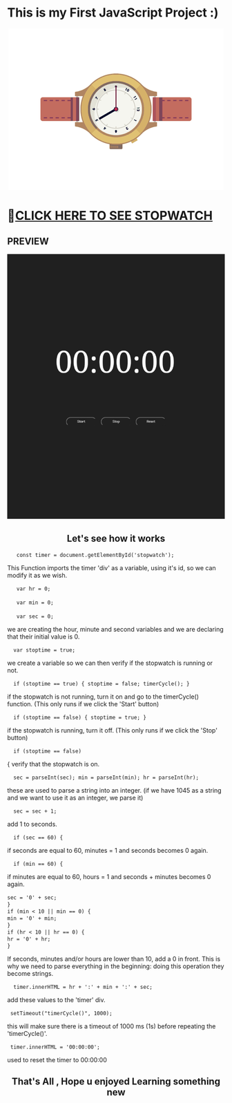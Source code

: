 # This is my First JavaScript Project :)
<p align="center">
<img src="https://github.com/Niraj-Roy/stopwatch/blob/main/Dmxv.gif">
</p>
<h1>

🔗[CLICK HERE TO SEE STOPWATCH](https://stopw4tch.netlify.app/)  

</h1>
<H2> PREVIEW </H2>

<img src ="https://github.com/Niraj-Roy/stopwatch/blob/main/IMG_20220102_132846.jpg">
<h2 align="center" > Let's see how it works </h2>
        

       const timer = document.getElementById('stopwatch'); 

This Function imports the timer 'div' as a variable, using it's id, so we can modify it as we wish.


       
       var hr = 0;
       
       var min = 0; 
       
       var sec = 0;

 we are creating the hour, minute and second variables and we are declaring that their initial value is 0.

      var stoptime = true;

 we create a variable so we can then verify if the stopwatch is running or not.

      if (stoptime == true) { stoptime = false; timerCycle(); } 

if the stopwatch is not running, turn it on and go to the timerCycle() function. (This only runs if we click the 'Start' button)

      if (stoptime == false) { stoptime = true; } 

if the stopwatch is running, turn it off. (This only runs if we click the 'Stop' button)

      if (stoptime == false) 

{ verify that the stopwatch is on.

      sec = parseInt(sec); min = parseInt(min); hr = parseInt(hr);

 these are used to parse a string into an integer. (if we have 1045 as a string and we want to use it as an integer, we parse it)
      
      sec = sec + 1; 

add 1 to seconds.

      if (sec == 60) {

if seconds are equal to 60, minutes = 1 and seconds becomes 0 again.

      if (min == 60) {

 if minutes are equal to 60, hours = 1 and seconds + minutes becomes 0 again.

   ```if (sec < 10 || sec == 0) {
   sec = '0' + sec;
}
if (min < 10 || min == 0) {
   min = '0' + min;
}
if (hr < 10 || hr == 0) {
   hr = '0' + hr;
}
```
If seconds, minutes and/or hours are lower than 10, add a 0 in front. This is why we need to parse everything in the beginning: doing this operation they become strings.

      timer.innerHTML = hr + ':' + min + ':' + sec;

 add these values to the 'timer' div.

     setTimeout("timerCycle()", 1000); 

this will make sure there is a timeout of 1000 ms (1s) before repeating the 'timerCycle()'.

     timer.innerHTML = '00:00:00'; 

used to reset the timer to 00:00:00


<h2 align="center">That's All , Hope u enjoyed Learning something new </h2>
